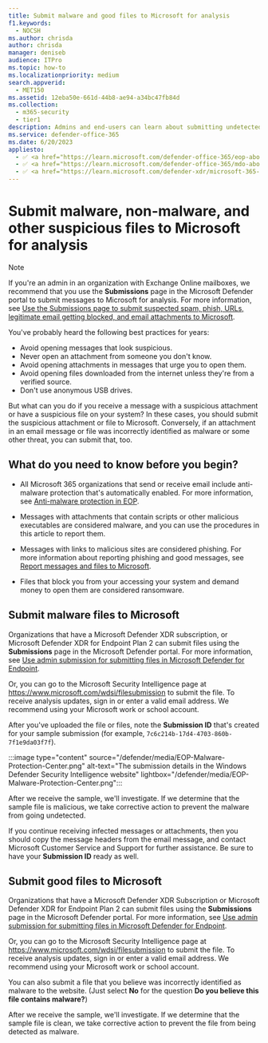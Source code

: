 ```yaml
---
title: Submit malware and good files to Microsoft for analysis
f1.keywords:
  - NOCSH
ms.author: chrisda
author: chrisda
manager: deniseb
audience: ITPro
ms.topic: how-to
ms.localizationpriority: medium
search.appverid:
  - MET150
ms.assetid: 12eba50e-661d-44b8-ae94-a34bc47fb84d
ms.collection:
  - m365-security
  - tier1
description: Admins and end-users can learn about submitting undetected malware or mis-identified malware attachments to Microsoft for analysis.
ms.service: defender-office-365
ms.date: 6/20/2023
appliesto:
  - ✅ <a href="https://learn.microsoft.com/defender-office-365/eop-about" target="_blank">Exchange Online Protection</a>
  - ✅ <a href="https://learn.microsoft.com/defender-office-365/mdo-about#defender-for-office-365-plan-1-vs-plan-2-cheat-sheet" target="_blank">Microsoft Defender for Office 365 Plan 1 and Plan 2</a>
  - ✅ <a href="https://learn.microsoft.com/defender-xdr/microsoft-365-defender" target="_blank">Microsoft Defender XDR</a>
---
```


# Submit malware, non-malware, and other suspicious files to Microsoft for analysis

> [!NOTE]
> If you're an admin in an organization with Exchange Online mailboxes, we recommend that you use the **Submissions** page in the Microsoft Defender portal to submit messages to Microsoft for analysis. For more information, see [Use the Submissions page to submit suspected spam, phish, URLs, legitimate email getting blocked, and email attachments to Microsoft](submissions-admin.md).

You've probably heard the following best practices for years:

- Avoid opening messages that look suspicious.
- Never open an attachment from someone you don't know.
- Avoid opening attachments in messages that urge you to open them.
- Avoid opening files downloaded from the internet unless they're from a verified source.
- Don't use anonymous USB drives.

But what can you do if you receive a message with a suspicious attachment or have a suspicious file on your system? In these cases, you should submit the suspicious attachment or file to Microsoft. Conversely, if an attachment in an email message or file was incorrectly identified as malware or some other threat, you can submit that, too.

## What do you need to know before you begin?

- All Microsoft 365 organizations that send or receive email include anti-malware protection that's automatically enabled. For more information, see [Anti-malware protection in EOP](anti-malware-protection-about.md).

- Messages with attachments that contain scripts or other malicious executables are considered malware, and you can use the procedures in this article to report them.

- Messages with links to malicious sites are considered phishing. For more information about reporting phishing and good messages, see [Report messages and files to Microsoft](submissions-report-messages-files-to-microsoft.md).

- Files that block you from your accessing your system and demand money to open them are considered ransomware.

## Submit malware files to Microsoft

Organizations that have a Microsoft Defender XDR subscription, or Microsoft Defender XDR for Endpoint Plan 2 can submit files using the **Submissions** page in the Microsoft Defender portal. For more information, see [Use admin submission for submitting files in Microsoft Defender for Endpoint](/defender-endpoint/admin-submissions-mde).

Or, you can go to the Microsoft Security Intelligence page at <https://www.microsoft.com/wdsi/filesubmission> to submit the file. To receive analysis updates, sign in or enter a valid email address. We recommend using your Microsoft work or school account.

After you've uploaded the file or files, note the **Submission ID** that's created for your sample submission (for example, `7c6c214b-17d4-4703-860b-7f1e9da03f7f`).

:::image type="content" source="/defender/media/EOP-Malware-Protection-Center.png" alt-text="The submission details in the Windows Defender Security Intelligence website" lightbox="/defender/media/EOP-Malware-Protection-Center.png":::

After we receive the sample, we'll investigate. If we determine that the sample file is malicious, we take corrective action to prevent the malware from going undetected.

If you continue receiving infected messages or attachments, then you should copy the message headers from the email message, and contact Microsoft Customer Service and Support for further assistance. Be sure to have your **Submission ID** ready as well.

## Submit good files to Microsoft

Organizations that have a Microsoft Defender XDR Subscription or Microsoft Defender XDR for Endpoint Plan 2 can submit files using the **Submissions** page in the Microsoft Defender portal. For more information, see [Use admin submission for submitting files in Microsoft Defender for Endpoint](/defender-endpoint/admin-submissions-mde).

Or, you can go to the Microsoft Security Intelligence page at <https://www.microsoft.com/wdsi/filesubmission> to submit the file. To receive analysis updates, sign in or enter a valid email address. We recommend using your Microsoft work or school account.

You can also submit a file that you believe was incorrectly identified as malware to the website. (Just select **No** for the question **Do you believe this file contains malware?**)

After we receive the sample, we'll investigate. If we determine that the sample file is clean, we take corrective action to prevent the file from being detected as malware.
